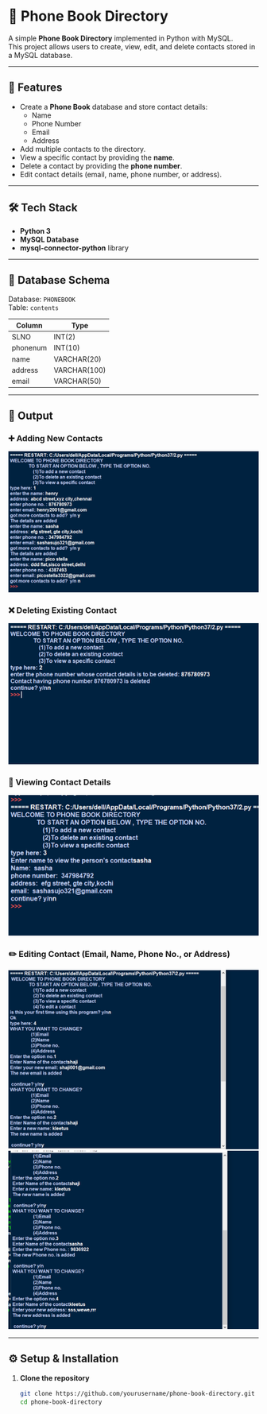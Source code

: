 # 📒 Phone Book Directory

A simple **Phone Book Directory** implemented in Python with MySQL.  
This project allows users to create, view, edit, and delete contacts stored in a MySQL database.

---

## 🚀 Features
- Create a **Phone Book** database and store contact details:
  - Name
  - Phone Number
  - Email
  - Address
- Add multiple contacts to the directory.
- View a specific contact by providing the **name**.
- Delete a contact by providing the **phone number**.
- Edit contact details (email, name, phone number, or address).

---

## 🛠️ Tech Stack
- **Python 3**
- **MySQL Database**
- **mysql-connector-python** library

---

## 📂 Database Schema
Database: `PHONEBOOK`  
Table: `contents`

| Column   | Type          |
|----------|--------------|
| SLNO     | INT(2)       |
| phonenum | INT(10)      |
| name     | VARCHAR(20)  |
| address  | VARCHAR(100) |
| email    | VARCHAR(50)  |

---
## 📸 Output

### ➕ Adding New Contacts
![Adding New Contacts](picture1.png)

### ❌ Deleting Existing Contact
![Deleting Contact](picture2.png)

### 👀 Viewing Contact Details
![Viewing Contact](picture3.png)

### ✏️ Editing Contact (Email, Name, Phone No., or Address)
![Editing Contact 1](picture4.png)  
![Editing Contact 2](picture5.png)

---

## ⚙️ Setup & Installation

1. **Clone the repository**
   ```bash
   git clone https://github.com/yourusername/phone-book-directory.git
   cd phone-book-directory
